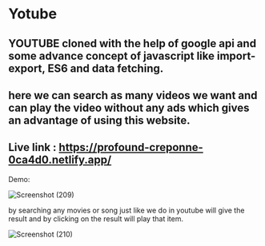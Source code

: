 # Yotube

## YOUTUBE cloned with the help of google api and some advance concept of javascript like import-export, ES6 and data fetching.
## here we can search as many videos we want and can play the video without any ads which gives an advantage of using this website.

## Live link : https://profound-creponne-0ca4d0.netlify.app/

Demo: 

![Screenshot (209)](https://user-images.githubusercontent.com/103572638/192361576-2f779644-b2aa-48b0-9d26-3a30816da8bf.png)

by searching any movies or song just like we do in youtube will give the result and by clicking on the result will play that item.

![Screenshot (210)](https://user-images.githubusercontent.com/103572638/192361752-a947ef53-40f0-4f2d-8a1f-44d4c2c95938.png)
